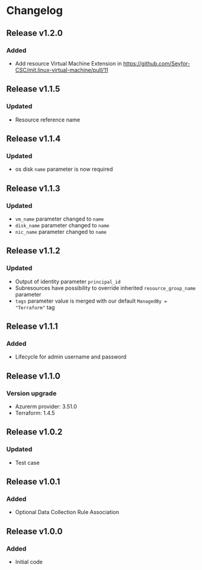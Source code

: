 # Changelog

## Release v1.2.0

### Added
* Add resource Virtual Machine Extension in https://github.com/Seyfor-CSC/mit.linux-virtual-machine/pull/11
   
## Release v1.1.5

### Updated
- Resource reference name
   
## Release v1.1.4

### Updated
-  os disk `name` parameter is now required

   
## Release v1.1.3

### Updated
- `vm_name` parameter changed to `name`
- `disk_name` parameter changed to  `name`
- `nic_name` parameter changed to  `name`
   
## Release v1.1.2

### Updated
- Output of identity parameter `principal_id` 
- Subresources have possibility to override inherited `resource_group_name` parameter
- `tags` parameter value is merged with our default `ManagedBy = "Terraform"` tag
   
## Release v1.1.1

### Added
- Lifecycle for admin username and password
   
## Release v1.1.0

### Version upgrade
- Azurerm provider: 3.51.0
- Terraform: 1.4.5
   
## Release v1.0.2

### Updated
- Test case
   
## Release v1.0.1

### Added
- Optional Data Collection Rule Association
   
## Release v1.0.0

### Added

- Initial code
   